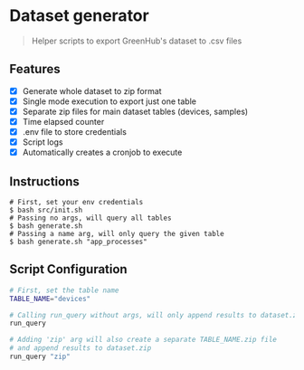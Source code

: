 # Dataset generator

> Helper scripts to export GreenHub's dataset to .csv files

## Features

- [x] Generate whole dataset to zip format
- [x] Single mode execution to export just one table
- [x] Separate zip files for main dataset tables (devices, samples)
- [x] Time elapsed counter
- [x] .env file to store credentials
- [x] Script logs
- [x] Automatically creates a cronjob to execute

## Instructions

```shell
# First, set your env credentials
$ bash src/init.sh
# Passing no args, will query all tables
$ bash generate.sh
# Passing a name arg, will only query the given table
$ bash generate.sh "app_processes"
```

## Script Configuration

```bash
# First, set the table name
TABLE_NAME="devices"

# Calling run_query without args, will only append results to dataset.zip
run_query

# Adding 'zip' arg will also create a separate TABLE_NAME.zip file
# and append results to dataset.zip
run_query "zip"
```
